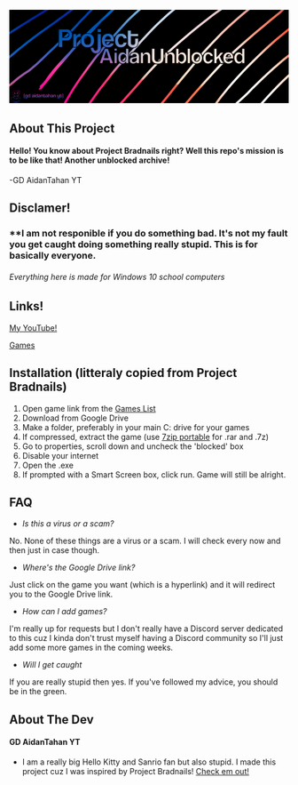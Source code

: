 [![](LeEpicHeader.png?raw=true)](https://github.com/Project-AidanUnblocked)


## About This Project
#### Hello! You know about Project Bradnails right? Well this repo's mission is to be like that! Another unblocked archive!

-GD AidanTahan YT

## Disclamer!
### **I am not responible if you do something bad. It's not my fault you get caught doing something really stupid. This is for basically everyone.
###### Everything here is made for Windows 10 school computers

## Links!

[My YouTube!](https://www.youtube.com/@gdaidantahanyt/xregexp)

[Games]()

## Installation (litteraly copied from Project Bradnails)
1. Open game link from the [Games List]()
2. Download from Google Drive
3. Make a folder, preferably in your main C: drive for your games
4. If compressed, extract the game (use [7zip portable](https://drive.google.com/file/d/1by7I72v0vP8VvdlOQaE5SnwC3zSoam6z/view) for .rar and .7z)
5. Go to properties, scroll down and uncheck the 'blocked' box
6. Disable your internet
7. Open the .exe
8. If prompted with a Smart Screen box, click run. Game will still be alright.

## FAQ
- *Is this a virus or a scam?*

No. None of these things are a virus or a scam. I will check every now and then just in case though.

- *Where's the Google Drive link?*

Just click on the game you want (which is a hyperlink) and it will redirect you to the Google Drive link.

- *How can I add games?*

I'm really up for requests but I don't really have a Discord server dedicated to this cuz I kinda don't trust myself having a Discord community so I'll just add some more games in the coming weeks.

- *Will I get caught*

If you are really stupid then yes. If you've followed my advice, you should be in the green.


## About The Dev
#### GD AidanTahan YT
- I am a really big Hello Kitty and Sanrio fan but also stupid. I made this project cuz I was inspired by Project Bradnails! [Check em out!](https://github.com/Project-Bradnails/Bradnails/blob/main/README.md)
